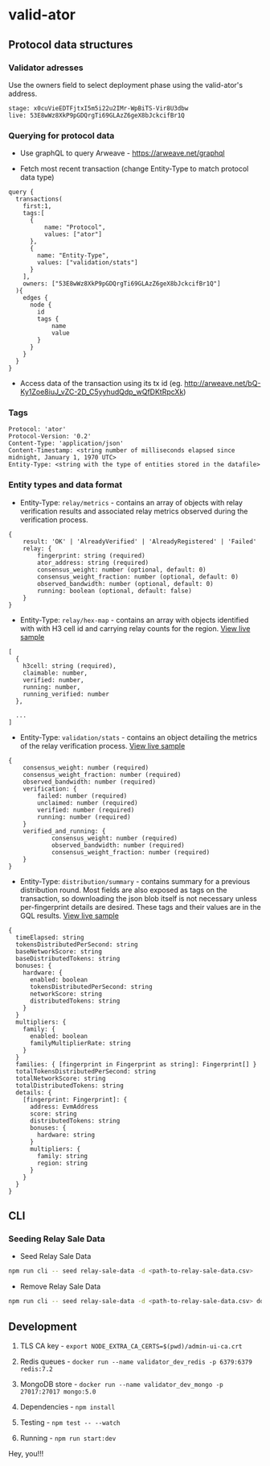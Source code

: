 # valid-ator

## Protocol data structures

### Validator adresses
Use the owners field to select deployment phase using the valid-ator's address.
```
stage: x0cuVieEDTFjtxI5m5i22u2IMr-WpBiTS-Vir8U3dbw
live: 53E8wWz8XkP9pGDQrgTi69GLAzZ6geX8bJckcifBr1Q
```

### Querying for protocol data

- Use graphQL to query Arweave - https://arweave.net/graphql

- Fetch most recent transaction (change Entity-Type to match protocol data type)
```
query {
  transactions(
    first:1,
    tags:[
      {
          name: "Protocol",
          values: ["ator"]
      },
      {
        name: "Entity-Type",
        values: ["validation/stats"]
      }
    ],
    owners: ["53E8wWz8XkP9pGDQrgTi69GLAzZ6geX8bJckcifBr1Q"]
  ){
    edges {
      node {
        id
        tags {
            name
            value
        }
      }
    }
  }
}
```

- Access data of the transaction using its tx id (eg. http://arweave.net/bQ-Ky1Zoe8iuJ_vZC-2D_C5yyhudQdp_wQfDKtRpcXk)

### Tags
```
Protocol: 'ator'
Protocol-Version: '0.2'
Content-Type: 'application/json'
Content-Timestamp: <string number of milliseconds elapsed since midnight, January 1, 1970 UTC>
Entity-Type: <string with the type of entities stored in the datafile>
```

### Entity types and data format

* Entity-Type: `relay/metrics` - contains an array of objects with relay verification results and associated relay metrics observed during the verification process.

```
{
    result: 'OK' | 'AlreadyVerified' | 'AlreadyRegistered' | 'Failed'
    relay: {
        fingerprint: string (required)
        ator_address: string (required)
        consensus_weight: number (optional, default: 0)
        consensus_weight_fraction: number (optional, default: 0)
        observed_bandwidth: number (optional, default: 0)
        running: boolean (optional, default: false)
    }
}
```

* Entity-Type: `relay/hex-map` - contains an array with objects identified with with H3 cell id and carrying relay counts for the region. [View live sample](http://arweave.net/FD-0d2X9WWbvflTet32PLD1Ur0JSDeB-6jkRLTQ6vBk)

```
[
  {
    h3cell: string (required),
    claimable: number,
    verified: number,
    running: number,
    running_verified: number
  },
  
  ...
]
```

* Entity-Type: `validation/stats` - contains an object detailing the metrics of the relay verification process.  [View live sample](http://arweave.net/AHtmz9nOA1L8QSdBf_miBN9CzwbbNPi-YyE9V1d2U9c)

```
{
    consensus_weight: number (required)
    consensus_weight_fraction: number (required)
    observed_bandwidth: number (required)
    verification: {
        failed: number (required)
        unclaimed: number (required)
        verified: number (required)
        running: number (required)
    }
    verified_and_running: {
            consensus_weight: number (required)
            observed_bandwidth: number (required)
            consensus_weight_fraction: number (required)
    }
}
```

* Entity-Type: `distribution/summary` - contains summary for a previous distribution round.  Most fields are also exposed as tags on the transaction, so downloading the json blob itself is not necessary unless per-fingerprint details are desired.  These tags and their values are in the GQL results. [View live sample](...)
```
{
  timeElapsed: string
  tokensDistributedPerSecond: string
  baseNetworkScore: string
  baseDistributedTokens: string
  bonuses: {
    hardware: {
      enabled: boolean
      tokensDistributedPerSecond: string
      networkScore: string
      distributedTokens: string
    }
  }
  multipliers: {
    family: {
      enabled: boolean
      familyMultiplierRate: string
    }
  }
  families: { [fingerprint in Fingerprint as string]: Fingerprint[] }
  totalTokensDistributedPerSecond: string
  totalNetworkScore: string
  totalDistributedTokens: string
  details: {
    [fingerprint: Fingerprint]: {
      address: EvmAddress
      score: string
      distributedTokens: string
      bonuses: {
        hardware: string
      }
      multipliers: {
        family: string
        region: string
      }
    }
  }
}
```

## CLI

### Seeding Relay Sale Data

- Seed Relay Sale Data
```bash
npm run cli -- seed relay-sale-data -d <path-to-relay-sale-data.csv>
```

- Remove Relay Sale Data
```bash
npm run cli -- seed relay-sale-data -d <path-to-relay-sale-data.csv> down
```

## Development

1. TLS CA key - `export NODE_EXTRA_CA_CERTS=$(pwd)/admin-ui-ca.crt`

2. Redis queues - `docker run --name validator_dev_redis -p 6379:6379 redis:7.2`

3. MongoDB store - `docker run --name validator_dev_mongo -p 27017:27017 mongo:5.0`

4. Dependencies - `npm install`

5. Testing - `npm test -- --watch`

6. Running - `npm run start:dev`

Hey, you!!!
